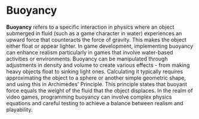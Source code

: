 # Buoyancy

**Buoyancy** refers to a specific interaction in physics where an object submerged in fluid (such as a game character in water) experiences an upward force that counteracts the force of gravity. This makes the object either float or appear lighter. In game development, implementing buoyancy can enhance realism particularly in games that involve water-based activities or environments. Buoyancy can be manipulated through adjustments in density and volume to create various effects - from making heavy objects float to sinking light ones. Calculating it typically requires approximating the object to a sphere or another simple geometric shape, and using this in Archimedes' Principle. This principle states that buoyant force equals the weight of the fluid that the object displaces. In the realm of video games, programming buoyancy can involve complex physics equations and careful testing to achieve a balance between realism and playability.